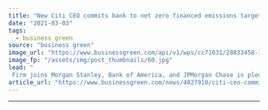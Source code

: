 ```yaml
---
title: "New Citi CEO commits bank to net zero financed emissions target on first day in role"
date: "2021-03-03"
tags: 
  - business green
source: "business green"
image_url: "https://www.businessgreen.com/api/v1/wps/cc71031/28833458-127e-4793-84eb-976dfc28c00c/5/6150844188-31772a28e8-k-185x114.jpg"
image_fp: "/assets/img/post_thumbnails/60.jpg"
lead: "
 Firm joins Morgan Stanley, Bank of America, and JPMorgan Chase in pledging to reduce its operations and activity in line with global climate goals ..."
article_url: "https://www.businessgreen.com/news/4027910/citi-ceo-commits-bank-net-zero-financed-emissions-target-day-role"
---
```


---
